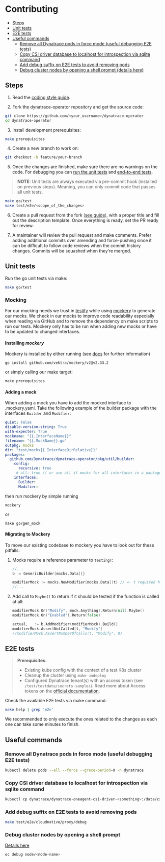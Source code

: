 # Contributing

- [Steps](#steps)
- [Unit tests](#unit-tests)
- [E2E tests](#e2e-tests)
- [Useful commands](#useful-commands)
    - [Remove all Dynatrace pods in force mode (useful debugging E2E tests)](#remove-all-dynatrace-pods-in-force-mode-useful-debugging-e2e-tests)
    - [Copy CSI driver database to localhost for introspection via sqlite command](#copy-csi-driver-database-to-localhost-for-introspection-via-sqlite-command)
    - [Add debug suffix on E2E tests to avoid removing pods](#add-debug-suffix-on-e2e-tests-to-avoid-removing-pods)
    - [Debug cluster nodes by opening a shell prompt (details here)](#debug-cluster-nodes-by-opening-a-shell-prompt)

## Steps

1. Read the [coding style guide](doc/coding-style-guide.md).

2. Fork the dynatrace-operator repository and get the source code:

```sh
git clone https://github.com/<your_username>/dynatrace-operator
cd dynatrace-operator
```

3. Install development prerequisites:

```sh
make prerequisites
```

4. Create a new branch to work on:

```sh
git checkout -b feature/your-branch
```

5. Once the changes are finished, make sure there are no warnings on the code. For debugging you can [run the unit tests](#unit-tests) and [end-to-end tests](#e2e-tests).

> **NOTE:**
> Unit tests are always executed via pre-commit hook (installed on previous steps). Meaning, you can only commit code that passes all unit tests.

```sh
make go/test
make test/e2e/<scope_of_the_changes>
```

6. Create a pull request from the fork ([see guide](https://help.github.com/articles/creating-a-pull-request-from-a-fork/)), with a proper title and fill out the description template. Once everything is ready, set the PR ready for review.

7. A maintainer will review the pull request and make comments. Prefer adding additional commits over amending and force-pushing since it can be difficult to follow code reviews when the commit history changes. Commits will be squashed when they're merged.

## Unit tests

Run the go unit tests via make:

```sh
make go/test
```

### Mocking
For our mocking needs we trust in [testify](https://github.com/stretchr/testify) while using [mockery](https://github.com/vektra/mockery) to generate our mocks.
We check in our mocks to improve code readability especially when reading via GitHub and to remove the dependency on make scripts to run our tests.
Mockery only has to be run when adding new mocks or have to be updated to changed interfaces.

#### Installing _mockery_
Mockery is installed by either running (see [docs](https://vektra.github.io/mockery/latest/installation/#go-install) for further information)
```shell
go install github.com/vektra/mockery/v2@v2.33.2
```
or simply calling our make target:
```shell
make prerequisites
```

#### Adding a mock
When adding a mock you have to add the mocked interface to .mockery.yaml.
Take the following example of the builder package with the interfaces `Builder` and `Modifier`:

```yaml
quiet: False
disable-version-string: True
with-expecter: True
mockname: "{{.InterfaceName}}"
filename: "{{.MockName}}.go"
outpkg: mocks
dir: "test/mocks{{.InterfaceDirRelative}}"
packages:
  github.com/Dynatrace/dynatrace-operator/pkg/util/builder:
    config:
      recursive: true
     # all: true // or use all if mocks for all interfaces in a package/dir should be created
    interfaces:
      Builder:
      Modifier:
```

then run mockery by simple running

```shell
mockery
```
or

```shell
make go/gen_mock
```

#### Migrating to Mockery
To move our existing codebase to mockery you have to look out for these pitfalls:

1. Mocks require a reference parameter to `testingT`:
   ```go
   //...
   b := GenericBuilder[mocks.Data]{}

   modifierMock := mocks.NewModifier[mocks.Data](t) // <- t required here
   //...
   ```
2. Add call to `Maybe()` to return if it should be tested if the function is called at all:
    ```go
    modifierMock.On("Modify", mock.Anything).Return(nil).Maybe()
    modifierMock.On("Enabled").Return(false)

    actual, _ := b.AddModifier(modifierMock).Build()
    modifierMock.AssertNotCalled(t, "Modify")
    //modifierMock.AssertNumberOfCalls(t, "Modify", 0)
   ```

## E2E tests

> **Prerequisites:**
>
> - Existing kube config with the context of a test K8s cluster
> - Cleanup the cluster using `make undeploy`
> - Configured Dynatrace tenant(s) with an access token (see `/test/testdata/secrets-samples`). Read more about Access tokens on the [official documentation](https://www.dynatrace.com/support/help/manage/access-control/access-tokens).

Check the available E2E tests via make command:

```sh
make help | grep 'e2e'
```

We recommended to only execute the ones related to the changes as each one can take some minutes to finish.

## Useful commands

### Remove all Dynatrace pods in force mode (useful debugging E2E tests)

```sh
kubectl delete pods --all --force --grace-period=0 -n dynatrace
```

### Copy CSI driver database to localhost for introspection via sqlite command

```sh
kubectl cp dynatrace/dynatrace-oneagent-csi-driver-<something>:/data/csi.db csi.sqlite
```

### Add debug suffix on E2E tests to avoid removing pods

```sh
make test/e2e/cloudnative/proxy/debug
```

### Debug cluster nodes by opening a shell prompt

[Details here](https://www.psaggu.com/upstream-contribution/2021/05/04/notes.html)

```sh
oc debug node/<node-name>
```
